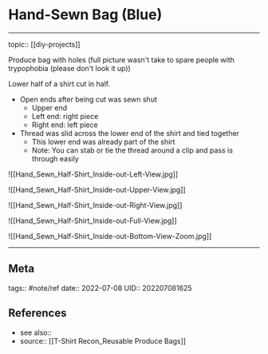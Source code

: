 # Hand-Sewn Bag (Blue)
---

topic:: [[diy-projects]]

Produce bag with holes (full picture wasn't take to spare people with trypophobia (please don't look it up))

Lower half of a shirt cut in half.
- Open ends after being cut was sewn shut
	- Upper end
	- Left end: right piece
	- Right end: left piece
- Thread was slid across the lower end of the shirt and tied together
	- This lower end was already part of the shirt
	- Note: You can stab or tie the thread around a clip and pass is through easily

![[Hand_Sewn_Half-Shirt_Inside-out-Left-View.jpg]]

![[Hand_Sewn_Half-Shirt_Inside-out-Upper-View.jpg]]

![[Hand_Sewn_Half-Shirt_Inside-out-Right-View.jpg]]

![[Hand_Sewn_Half-Shirt_Inside-out-Full-View.jpg]]

![[Hand_Sewn_Half-Shirt_Inside-out-Bottom-View-Zoom.jpg]]

---
## Meta
tags:: #note/ref
date:: 2022-07-08
UID:: 202207081625
## References
- see also::
- source:: [[T-Shirt Recon_Reusable Produce Bags]]